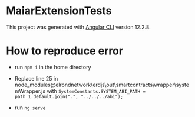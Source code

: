 # MaiarExtensionTests

This project was generated with [Angular CLI](https://github.com/angular/angular-cli) version 12.2.8.

# How to reproduce error
- run `npm i` in the home directory
- Replace line 25 in node_modules\@elrondnetwork\erdjs\out\smartcontracts\wrapper\systemWrapper.js with
    ```SystemConstants.SYSTEM_ABI_PATH = path_1.default.join(".", "../../../abi");```

- run `ng serve`